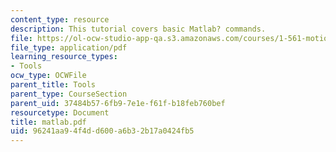 ```yaml
---
content_type: resource
description: This tutorial covers basic Matlab? commands.
file: https://ol-ocw-studio-app-qa.s3.amazonaws.com/courses/1-561-motion-based-design-fall-2003/96241aa94f4dd600a6b32b17a0424fb5_matlab.pdf
file_type: application/pdf
learning_resource_types:
- Tools
ocw_type: OCWFile
parent_title: Tools
parent_type: CourseSection
parent_uid: 37484b57-6fb9-7e1e-f61f-b18feb760bef
resourcetype: Document
title: matlab.pdf
uid: 96241aa9-4f4d-d600-a6b3-2b17a0424fb5
---
```

